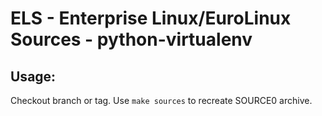 # ELS - Enterprise Linux/EuroLinux Sources - python-virtualenv
 
## Usage:
  Checkout branch or tag. Use `make sources` to recreate  SOURCE0 archive.
